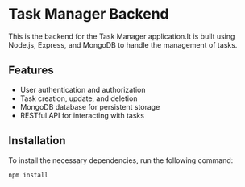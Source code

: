 # Task Manager Backend

This is the backend for the Task Manager application.It is built using Node.js, Express, and MongoDB to handle the management of tasks.

## Features

- User authentication and authorization
- Task creation, update, and deletion
- MongoDB database for persistent storage
- RESTful API for interacting with tasks

## Installation

To install the necessary dependencies, run the following command:

```bash
npm install
